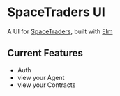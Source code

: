 # SpaceTraders UI

A UI for [SpaceTraders](https://spacetraders.io/), built with [Elm](https://elm-lang.org/)

## Current Features

- Auth
- view your Agent
- view your Contracts
